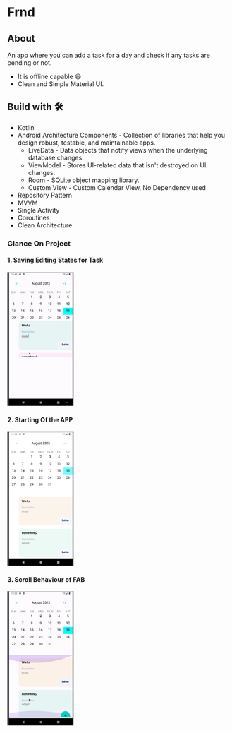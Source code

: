 # Frnd
## About
An app where you can add a task for a day and check if any tasks are pending or not.
- It is offline capable 😃
- Clean and Simple Material UI.

## Build with 🛠
- Kotlin
- Android Architecture Components - Collection of libraries that help you design robust, testable, and maintainable apps.
    - LiveData - Data objects that notify views when the underlying database changes.
    - ViewModel - Stores UI-related data that isn't destroyed on UI changes.
    - Room - SQLite object mapping library.
    - Custom View - Custom Calendar View, No Dependency used
- Repository Pattern
- MVVM
- Single Activity
- Coroutines
- Clean Architecture

### Glance On Project
#### 1. Saving Editing States for Task
<img src="github_images/editing.gif" width="150">

#### 2. Starting Of the APP
<img src="github_images/front.png" width="150">

#### 3. Scroll Behaviour of FAB
<img src="github_images/main.gif" width="150">
